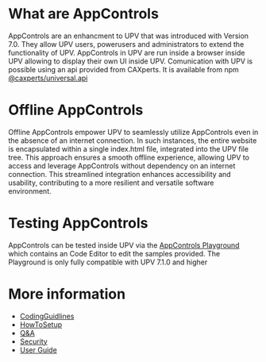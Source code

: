 # What are AppControls
AppControls are an enhancment to UPV that was introduced with Version 7.0.
They allow UPV users, powerusers and administrators to extend the functionality of UPV.
AppControls in UPV are run inside a browser inside UPV allowing to display their own UI inside UPV.
Comunication with UPV is possible using an api provided from CAXperts. It is available from npm [@caxperts/universal.api](https://www.npmjs.com/package/@caxperts/universal.api)

# Offline AppControls
Offline AppControls empower UPV to seamlessly utilize AppControls even in the absence of an internet connection. In such instances, the entire website is encapsulated within a single index.html file, integrated into the UPV file tree. This approach ensures a smooth offline experience, allowing UPV to access and leverage AppControls without dependency on an internet connection. This streamlined integration enhances accessibility and usability, contributing to a more resilient and versatile software environment.

# Testing AppControls
AppControls can be tested inside UPV via the [AppControls Playground](https://playground.universalplantviewer.com) which contains an Code Editor to edit the samples provided.
The Playground is only fully compatible with UPV 7.1.0 and higher

# More information
* [CodingGuidlines](wiki/CodingGuidlines.md)
* [HowToSetup](wiki/HowToSetup.md)
* [Q&A](wiki/Q&A.md)
* [Security](wiki/Security.md)
* [User Guide](https://www.caxperts.com/help/UniversalPlantViewer%20App/AppControl)